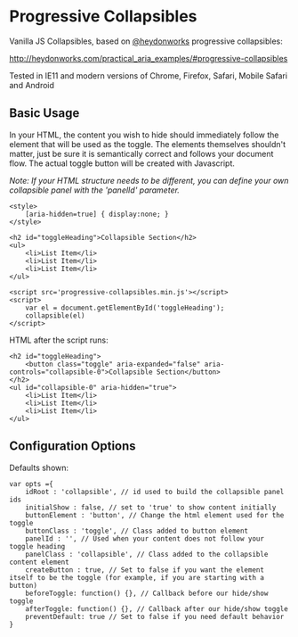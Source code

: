 # Progressive Collapsibles

Vanilla JS Collapsibles, based on [@heydonworks](https://twitter.com/heydonworks) progressive collapsibles:

http://heydonworks.com/practical_aria_examples/#progressive-collapsibles

Tested in IE11 and modern versions of Chrome, Firefox, Safari, Mobile Safari and Android

## Basic Usage
In your HTML, the content you wish to hide should immediately follow the element that will be used as the toggle. The elements themselves shouldn't matter, just be sure it is semantically correct and follows your document flow. The actual toggle button will be created with Javascript.

*Note: If your HTML structure needs to be different, you can define your own collapsible panel with the 'panelId' parameter.* 

    <style>
	    [aria-hidden=true] { display:none; }
    </style>
    
    <h2 id="toggleHeading">Collapsible Section</h2>
    <ul>
	    <li>List Item</li>
	    <li>List Item</li>
	    <li>List Item</li>
    </ul>

    <script src='progressive-collapsibles.min.js'></script>
    <script>
	    var el = document.getElementById('toggleHeading');
	    collapsible(el)
    </script>

HTML after the script runs:

    <h2 id="toggleHeading">
	    <button class="toggle" aria-expanded="false" aria-controls="collapsible-0">Collapsible Section</button>
	</h2>
    <ul id="collapsible-0" aria-hidden="true">
	    <li>List Item</li>
	    <li>List Item</li>
	    <li>List Item</li>
    </ul>
    

## Configuration Options
Defaults shown:

    var opts ={
	    idRoot : 'collapsible', // id used to build the collapsible panel ids
	    initialShow : false, // set to 'true' to show content initially
	    buttonElement : 'button', // Change the html element used for the toggle
	    buttonClass : 'toggle', // Class added to button element
	    panelId : '', // Used when your content does not follow your toggle heading
	    panelClass : 'collapsible', // Class added to the collapsible content element
	    createButton : true, // Set to false if you want the element itself to be the toggle (for example, if you are starting with a button)
	    beforeToggle: function() {}, // Callback before our hide/show toggle
	    afterToggle: function() {}, // Callback after our hide/show toggle
	    preventDefault: true // Set to false if you need default behavior
    }